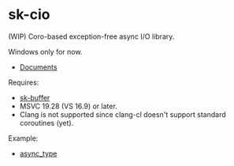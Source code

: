 # sk-cio

(WIP) Coro-based exception-free async I/O library.

Windows only for now.

* [Documents](https://sk-cio.readthedocs.io/en/latest/index.html)

Requires:

* [sk-buffer](https://github.com/sikol/sk-buffer)
* MSVC 19.28 (VS 16.9) or later.
* Clang is not supported since clang-cl doesn't support standard coroutines (yet).

Example:

* [async_type](sample/async_type.cxx)
